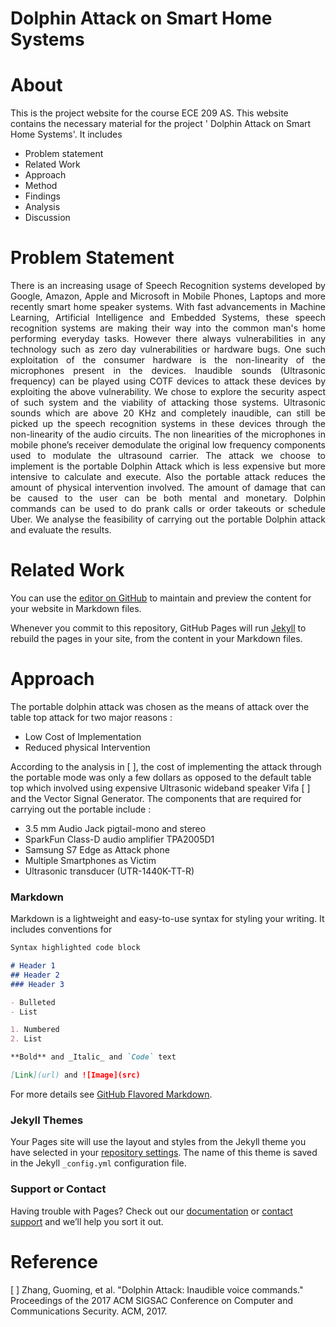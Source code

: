 # Dolphin Attack on Smart Home Systems
# About 

This is the project website for the course ECE 209 AS. This website contains the necessary material for the project ' Dolphin Attack on Smart Home Systems'. It includes
- Problem statement
- Related Work
- Approach
- Method
- Findings
- Analysis
- Discussion

# Problem Statement
<p align="justify">
There is an increasing usage of Speech Recognition systems developed by Google, Amazon, Apple and Microsoft in Mobile Phones, Laptops and more recently smart home speaker systems. With fast advancements in Machine Learning, Artificial Intelligence and Embedded Systems, these speech recognition systems are making their way into the common man's home performing everyday tasks. However there always vulnerabilities in any technology such as zero day vulnerabilities or hardware bugs. One such exploitation of the consumer hardware is the non-linearity of the microphones present in the devices. Inaudible sounds (Ultrasonic frequency) can be played using COTF devices to attack these devices by exploiting the above vulnerability. We chose to explore the security aspect of such system and the viability of attacking those systems. Ultrasonic sounds which are above 20 KHz and completely inaudible, can still be picked up the speech recognition systems in these devices through the non-linearity of the audio circuits. The non linearities of the microphones in mobile phone’s receiver demodulate the original low frequency components used to modulate the ultrasound carrier. The attack we choose to implement is the portable Dolphin Attack which is less expensive but more intensive to calculate and execute. Also the portable attack reduces the amount of physical intervention involved. The amount of damage that can be caused to the user can be both mental and monetary. Dolphin commands can be used to do prank calls or order takeouts or schedule Uber. We analyse the feasibility of carrying out the portable Dolphin attack and evaluate the results. 
</p>

# Related Work

You can use the [editor on GitHub](https://github.com/UCLA-ECE209AS-2018W/Aadithya-Nrithya/edit/master/README.md) to maintain and preview the content for your website in Markdown files.

Whenever you commit to this repository, GitHub Pages will run [Jekyll](https://jekyllrb.com/) to rebuild the pages in your site, from the content in your Markdown files.

# Approach

The portable dolphin attack was chosen as the means of attack over the table top attack for two major reasons :
- Low Cost of Implementation
- Reduced physical Intervention

According to the analysis in [ ], the cost of implementing the attack through the portable mode was only a few dollars as opposed to the default table top which involved using expensive Ultrasonic wideband speaker Vifa [ ] and the Vector Signal Generator. The components that are required for carrying out the portable include :

- 3.5 mm Audio Jack pigtail-mono and stereo
- SparkFun Class-D audio amplifier TPA2005D1
- Samsung S7 Edge  as Attack phone
- Multiple Smartphones as Victim
- Ultrasonic transducer (UTR-1440K-TT-R)

### Markdown

Markdown is a lightweight and easy-to-use syntax for styling your writing. It includes conventions for

```markdown
Syntax highlighted code block

# Header 1
## Header 2
### Header 3

- Bulleted
- List

1. Numbered
2. List

**Bold** and _Italic_ and `Code` text

[Link](url) and ![Image](src)
```

For more details see [GitHub Flavored Markdown](https://guides.github.com/features/mastering-markdown/).

### Jekyll Themes

Your Pages site will use the layout and styles from the Jekyll theme you have selected in your [repository settings](https://github.com/UCLA-ECE209AS-2018W/Aadithya-Nrithya/settings). The name of this theme is saved in the Jekyll `_config.yml` configuration file.

### Support or Contact

Having trouble with Pages? Check out our [documentation](https://help.github.com/categories/github-pages-basics/) or [contact support](https://github.com/contact) and we’ll help you sort it out.


# Reference
[ ] Zhang, Guoming, et al. "Dolphin Attack: Inaudible voice commands." Proceedings of the 2017 ACM SIGSAC Conference on Computer and Communications Security. ACM, 2017.
